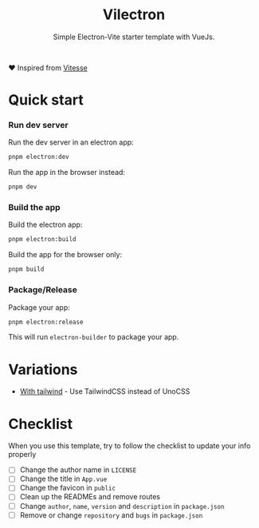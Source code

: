 <h1 align="center">
  Vilectron
</h1>

<p align="center">
  Simple Electron-Vite starter template with VueJs.
</p>

<br>

❤ Inspired from [Vitesse](https://github.com/antfu/vitesse)

# Quick start

### Run dev server

Run the dev server in an electron app:
```bash
pnpm electron:dev
```

Run the app in the browser instead:
```bash
pnpm dev
```

### Build the app

Build the electron app:
```bash
pnpm electron:build
```

Build the app for the browser only:
```bash
pnpm build
```

### Package/Release

Package your app:
```bash
pnpm electron:release
```

This will run `electron-builder` to package your app.

# Variations

- [With tailwind](https://github.com/arpansaha13/vilectron/tree/tailwind) - Use TailwindCSS instead of UnoCSS

# Checklist

When you use this template, try to follow the checklist to update your info properly

- [ ] Change the author name in `LICENSE`
- [ ] Change the title in `App.vue`
- [ ] Change the favicon in `public`
- [ ] Clean up the READMEs and remove routes
- [ ] Change `author`, `name`, `version` and `description` in `package.json`
- [ ] Remove or change `repository` and `bugs` in `package.json`
